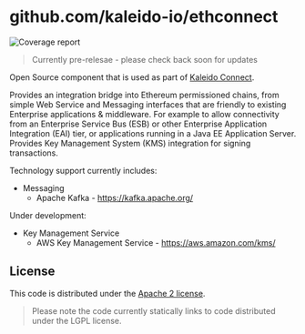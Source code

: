 # github.com/kaleido-io/ethconnect

![Coverage report](https://codecov.io/gh/kaleido-io/ethconnect/branch/master/graph/badge.svg)

> Currently pre-relesae - please check back soon for updates

Open Source component that is used as part of [Kaleido Connect](https://kaleido.io).

Provides an integration bridge into Ethereum permissioned chains, from simple
Web Service and Messaging interfaces that are friendly to existing Enterprise
applications & middleware.
For example to allow connectivity from an Enterprise Service Bus (ESB) or other
Enterprise Application Integration (EAI) tier, or applications running in a
Java EE Application Server.
Provides Key Management System (KMS) integration for signing transactions.

Technology support currently includes:
- Messaging
  - Apache Kafka - https://kafka.apache.org/

Under development:

- Key Management Service
  - AWS Key Management Service - https://aws.amazon.com/kms/

## License

This code is distributed under the [Apache 2 license](LICENSE).

> Please note the code currently statically links to code distributed under the
> LGPL license.

